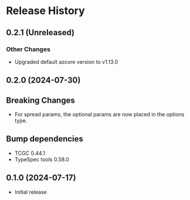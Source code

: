 # Release History

## 0.2.1 (Unreleased)

### Other Changes

* Upgraded default azcore version to v1.13.0

## 0.2.0 (2024-07-30)

## Breaking Changes

* For spread params, the optional params are now placed in the options type.

## Bump dependencies

* TCGC 0.44.1
* TypeSpec tools 0.58.0

## 0.1.0 (2024-07-17)

* Initial release

